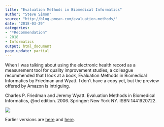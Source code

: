 ```yaml
---
title: "Evaluation Methods in Biomedical Informatics"
author: "Steve Simon"
source: "http://blog.pmean.com/evaluation-methods/"
date: "2018-03-29"
categories:
- "*Recommendation"
- 2018
- Informatics
output: html_document
page_update: partial
---
```


When I was talking about using the electronic health record as a
measurement tool for quality improvement studies, a colleague
recommended that I look at a book, Evaluation Methods in Biomedical
Informatics by Friedman and Wyatt. I don't have a copy yet, but the
preview offered by Amazon is intriguing.

<!---More--->

Charles P. Friedman and Jeremy Wyatt. Evaluation Methods in Biomedical
Informatics, @nd edition. 2006. Springer: New York NY. ISBN 1441920722.

![](http://www.pmean.com/new-images/18/evaluation-methods01.png)




Earlier versions are [here][sim1] and [here][sim2].
 
[sim1]: http://blog.pmean.com/evaluation-methods/
[sim2]: http://new.pmean.com/evaluation-methods/
 
